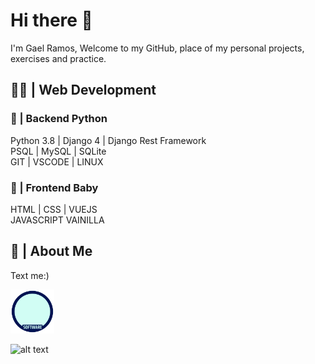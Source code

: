 # Hi there 👋
I'm Gael Ramos, Welcome to my GitHub, place of my personal projects, exercises and practice.
## 👨‍💻 | Web Development
### 🐍 | Backend Python
Python 3.8  | Django 4 | Django Rest Framework <br>
PSQL | MySQL | SQLite <br>
GIT | VSCODE | LINUX
### 🍼 | Frontend Baby
HTML | CSS | VUEJS <br>
JAVASCRIPT VAINILLA


## 🤔 | About Me
Text me:)

<code><img width="70" src="https://raw.githubusercontent.com/esgaelramos/esgaelramos/main/x.svg"></code>

<!--
**esgaelramos/esgaelramos** is a ✨ _special_ ✨ repository because its `README.md` (this file) appears on your GitHub profile.

Here are some ideas to get you started:

- 🔭 I’m currently working on ...
- 🌱 I’m currently learning ...
- 👯 I’m looking to collaborate on ...
- 🤔 I’m looking for help with ...
- 💬 Ask me about ...
- 📫 How to reach me: ...
- 😄 Pronouns: ...
- ⚡ Fun fact: ...
# 🤔 | Programming

-->
![alt text](https://upload.wikimedia.org/wikipedia/commons/thumb/e/e0/Git-logo.svg/1280px-Git-logo.svg.png)
